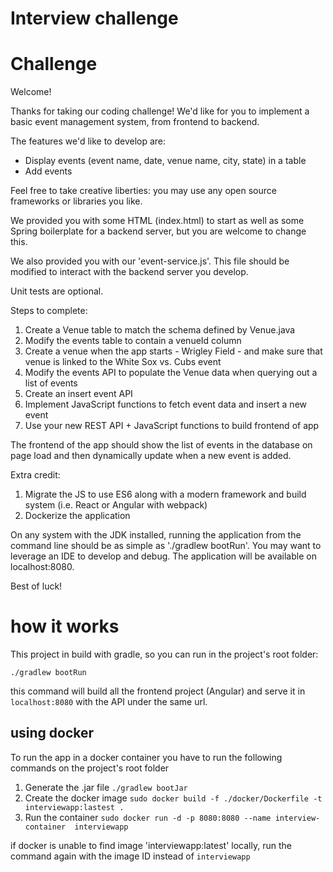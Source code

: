 # Interview challenge

# Challenge

Welcome!

Thanks for taking our coding challenge! We'd like for you to implement a basic event management system, from frontend to backend.

The features we'd like to develop are:

* Display events (event name, date, venue name, city, state) in a table
* Add events

Feel free to take creative liberties: you may use any open source frameworks or libraries you like.

We provided you with some HTML (index.html) to start as well as some Spring boilerplate for a backend server, but you are welcome to change this.

We also provided you with our 'event-service.js'. This file should be modified to interact with the backend server you develop.

Unit tests are optional.

Steps to complete:
1) Create a Venue table to match the schema defined by Venue.java
2) Modify the events table to contain a venueId column
3) Create a venue when the app starts - Wrigley Field - and make sure that venue is linked to the White Sox vs. Cubs event
4) Modify the events API to populate the Venue data when querying out a list of events
5) Create an insert event API
6) Implement JavaScript functions to fetch event data and insert a new event
7) Use your new REST API + JavaScript functions to build frontend of app

The frontend of the app should show the list of events in the database on page load and then dynamically update when a new event is added.

Extra credit:
1) Migrate the JS to use ES6 along with a modern framework and build system (i.e. React or Angular with webpack)
2) Dockerize the application

On any system with the JDK installed, running the application from the command line should be as simple as './gradlew bootRun'. You may want to leverage an IDE to develop and debug. The application will be available on localhost:8080.

Best of luck!

# how it works
This project in build with gradle, so you can run in the project's root folder: 

```
./gradlew bootRun
```

this command will build all the frontend project (Angular) and serve it in `localhost:8080` with the API under the same url.

## using docker
To run the app in a docker container you have to run the following commands on the project's root folder

1. Generate the .jar file
``` ./gradlew bootJar ```
2. Create the docker image
``` sudo docker build -f ./docker/Dockerfile -t interviewapp:lastest . ```
3. Run the container
``` sudo docker run -d -p 8080:8080 --name interview-container  interviewapp ```

if docker is unable to find image 'interviewapp:latest' locally, run the command again with the image ID instead of `interviewapp` 